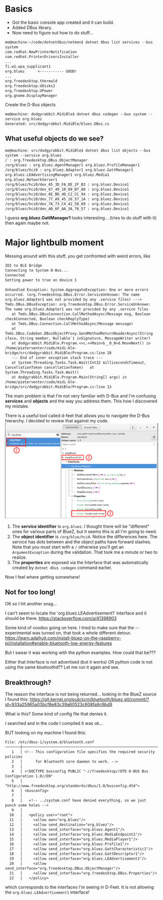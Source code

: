 # Basics

* Got the basic console app created and it can build.
* Added DBus library.
* Now need to figure out how to do stuff...

```console
me@machine:~/code/dotnetdbus/netmon$ dotnet dbus list services --bus system
com.redhat.NewPrinterNotification
com.redhat.PrinterDriversInstaller
...
fi.w1.wpa_supplicant1
org.bluez      <----------- GOOD!
...
org.freedesktop.thermald
org.freedesktop.UDisks2
org.freedesktop.UPower
org.gnome.DisplayManager
```
Create the D-Bus objects
```console
me@machine: dodgyrabbit.MidiBle$ dotnet dbus codegen --bus system --service org.bluez
Generated: src/dodgyrabbit.MidiBle/bluez.DBus.cs
```

## What useful objects do we see?

```console
me@machine: src/dodgyrabbit.MidiBle$ dotnet dbus list objects --bus system --service org.bluez
/ : org.freedesktop.DBus.ObjectManager
/org/bluez : org.bluez.AgentManager1 org.bluez.ProfileManager1
/org/bluez/hci0 : org.bluez.Adapter1 org.bluez.GattManager1 org.bluez.LEAdvertisingManager1 org.bluez.Media1 org.bluez.NetworkServer1
/org/bluez/hci0/dev_65_3D_FA_DE_2F_B3 : org.bluez.Device1
/org/bluez/hci0/dev_67_49_10_09_B7_A0 : org.bluez.Device1
/org/bluez/hci0/dev_6E_BD_4D_C2_CC_94 : org.bluez.Device1
/org/bluez/hci0/dev_77_A9_45_16_57_1A : org.bluez.Device1
/org/bluez/hci0/dev_7A_73_C4_42_58_09 : org.bluez.Device1
/org/bluez/hci0/dev_A0_6F_AA_3A_76_57 : org.bluez.Device1
```

I guess **org.bluez.GattManager1** looks interesting... (tries to do stuff with it)
then again maybe not.

# Major lightbulb moment

Messing around with this stuff, you get confronted with weird errors, like

```console
IDI to BLE Bridge
Connecting to System D-Bus...
Connected
Setting power to true on device 1

Unhandled Exception: System.AggregateException: One or more errors occurred. (org.freedesktop.DBus.Error.ServiceUnknown: The name org.bluez.Adapter1 was not provided by any .service files) ---> Tmds.DBus.DBusException: org.freedesktop.DBus.Error.ServiceUnknown: The name org.bluez.Adapter1 was not provided by any .service files
   at Tmds.DBus.DBusConnection.CallMethodAsync(Message msg, Boolean checkConnected, Boolean checkReplyType)
   at Tmds.DBus.Connection.CallMethodAsync(Message message)
   at Tmds.DBus.CodeGen.DBusObjectProxy.SendMethodReturnReaderAsync(String iface, String member, Nullable`1 inSignature, MessageWriter writer)
   at dodgyrabbit.MidiBle.Program.<>c.<<Main>b__0_0>d.MoveNext() in /home/pieterventer/code/midi-ble-bridge/src/dodgyrabbit.MidiBle/Program.cs:line 28
   --- End of inner exception stack trace ---
   at System.Threading.Tasks.Task.Wait(Int32 millisecondsTimeout, CancellationToken cancellationToken)   at System.Threading.Tasks.Task.Wait()
   at dodgyrabbit.MidiBle.Program.Main(String[] args) in /home/pieterventer/code/midi-ble-bridge/src/dodgyrabbit.MidiBle/Program.cs:line 13
```

The main problem is that I'm not very familiar with D-Bus and I'm confusing **services** and **objects** and the way you address them. This how I discovered my mistake.

There is a useful tool called d-feet that allows you to navigate the D-Bus hierarchy. I decided to review that against my code.
![DFeet](images/001-d-feet.png)

1. The **service identifier** is `org.bluez`. I thought there will be "different" ones for various parts of BlueZ, but it seems this is all I'm going to need.
2. The **object identifier** is `/org/blue/hci0`. Notice the differences here. The service has dots between and the object paths have forward slashes. Note that you must start with a `/` otherwise you'll get an `ArgumentException` during the validation. That took me a minute or two to realize.
3. The **properties** are exposed via the Interface that was automatically created by `dotnet dbus codegen` command earlier.

Now I feel where getting somewhere!

## Not for too long!

OK so I hit another snag...

I can't seem to locate the 'org.bluez.LEAdvertisement1' interface and it should be there.
https://stackoverflow.com/a/41398903

Some kind of voodoo going on here.
I tried to make sure that the --experimental was turned on, that took a whole different detour.
https://learn.adafruit.com/install-bluez-on-the-raspberry-pi/installation#enable-bluetooth-low-energy-features

But I swear it was working with the python examples. How could that be???

Either that Interface is not advertised (but it works) OR python code is not using the same bluetoothd??
Let me run it again and see.

## Breakthrough?

The reason the interface is not being returned... looking in the BlueZ source I found this:
https://git.kernel.org/pub/scm/bluetooth/bluez.git/commit/?id=933a25965a03bcf8e83c39a60523c608fa9c6bd9

What is this? Some kind of config file that denies it.

I searched and in the code I compiled it was ok...

BUT looking on my machine I found this:

```console
File: /etc/dbus-1/system.d/bluetooth.conf
───────┼─────────────────────────────────────────────────────────────────────────────────────────────────────────────────────────────────────────────────────────────────────
   1   │ <!-- This configuration file specifies the required security policies
   2   │      for Bluetooth core daemon to work. -->
   3   │ 
   4   │ <!DOCTYPE busconfig PUBLIC "-//freedesktop//DTD D-BUS Bus Configuration 1.0//EN"
   5   │  "http://www.freedesktop.org/standards/dbus/1.0/busconfig.dtd">
   6   │ <busconfig>
   7   │ 
   8   │   <!-- ../system.conf have denied everything, so we just punch some holes -->
   9   │ 
  10   │   <policy user="root">
  11   │     <allow own="org.bluez"/>
  12   │     <allow send_destination="org.bluez"/>
  13   │     <allow send_interface="org.bluez.Agent1"/>
  14   │     <allow send_interface="org.bluez.MediaEndpoint1"/>
  15   │     <allow send_interface="org.bluez.MediaPlayer1"/>
  16   │     <allow send_interface="org.bluez.Profile1"/>
  17   │     <allow send_interface="org.bluez.GattCharacteristic1"/>
  18   │     <allow send_interface="org.bluez.GattDescriptor1"/>
  19   │     <allow send_interface="org.bluez.LEAdvertisement1"/>
  20   │     <allow send_interface="org.freedesktop.DBus.ObjectManager"/>
  21   │     <allow send_interface="org.freedesktop.DBus.Properties"/>
  22   │   </policy>
```
which corresponds to the interfaces I'm seeing in D-Feet.
It is not allowing the `org.bluez.LEAdvertisement1` interface!

